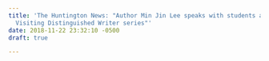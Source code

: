```yaml
---
title: 'The Huntington News: "Author Min Jin Lee speaks with students as part of the
  Visiting Distinguished Writer series"'
date: 2018-11-22 23:32:10 -0500
draft: true

---
```

